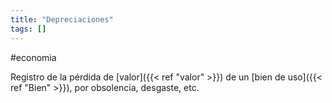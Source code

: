 ```yaml
---
title: "Depreciaciones"
tags: []
---
```

#economia 

Registro de la pérdida de [valor]({{< ref "valor" >}}) de un [bien de uso]({{< ref "Bien" >}}), por obsolencia, desgaste, etc.